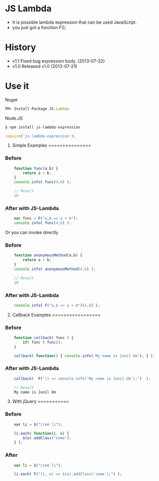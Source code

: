 JS Lambda
=========
- It is possible lambda expression that can be used JavaScript.
- you just got a function F();

History
=======
- v1.1
  Fixed bug expression body. \(2013-07-22)
- v1.0
  Released v1.0 \(2013-07-21)

Use it
=======
Nuget
```js
PM> Install-Package JS.Lambda
```

Node.JS
```js
$ npm install js-lambda-expression

require('js-lambda-expression');
```

1. Simple Examples
===============

### Before
```js
    function func(a,b) {
        return a + b;
    }
    console.info( func(4,6) );

    // Result
    10
```

### After with JS-Lambda
```js
    var func = F("a,b => a + b");
    console.info( func(4,6) );
```

Or you can invoke directly

### Before
```js 
    function anonymousMethod(a,b) {
        return a + b;
    }
    console.info( anonymousMethod(4,6) );

    // Result
    10
```

### After with JS-Lambda
```js
    console.info( F("a,b => a + b")(4,6) );
```

2. Callback Examples
=================

### Before
```js
    function callback( func ) {
        if( func ) func();
    }

    callback( function() { console.info('My name is Junil Um'); } );
```

### After with JS-Lambda
```js
    callback(  F("() => console.info('My name is Junil Um');")  );

    // Result
    My name is Junil Um
```

3. With jQuery
===========

### Before
```js
    var li = $("item li");

    li.each( function(i, o) {
        $(o).addClass("some");
    } );
```

### After
```js
    var li = $("item li");

    li.each( F("(i, o) => $(o).addClass('some');") );

```
